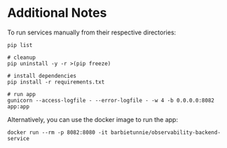 # Additional Notes

To run services manually from their respective directories:

```
pip list

# cleanup
pip uninstall -y -r >(pip freeze)

# install dependencies
pip install -r requirements.txt

# run app
gunicorn --access-logfile - --error-logfile - -w 4 -b 0.0.0.0:8082 app:app
```

Alternatively, you can use the docker image to run the app:

```
docker run --rm -p 8082:8080 -it barbietunnie/observability-backend-service
```